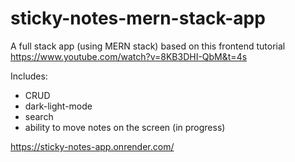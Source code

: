 # sticky-notes-mern-stack-app

A full stack app (using MERN stack) based on this frontend tutorial
https://www.youtube.com/watch?v=8KB3DHI-QbM&t=4s

Includes:
- CRUD
- dark-light-mode
- search
- ability to move notes on the screen (in progress)

https://sticky-notes-app.onrender.com/
